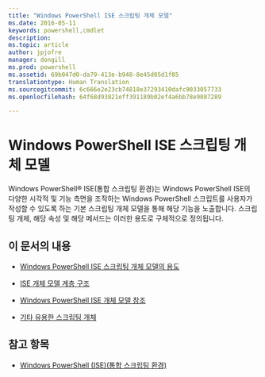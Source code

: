 ```yaml
---
title: "Windows PowerShell ISE 스크립팅 개체 모델"
ms.date: 2016-05-11
keywords: powershell,cmdlet
description: 
ms.topic: article
author: jpjofre
manager: dongill
ms.prod: powershell
ms.assetid: 69b047d0-da79-413e-b948-8e45d05d1f85
translationtype: Human Translation
ms.sourcegitcommit: 6c666e2e23cb74818e37293410dafc9033057733
ms.openlocfilehash: 64f68d93821eff391189b02ef4a6bb78e9087289

---
```


# Windows PowerShell ISE 스크립팅 개체 모델
  Windows PowerShell® ISE(통합 스크립팅 환경)는 Windows PowerShell ISE의 다양한 시각적 및 기능 측면을 조작하는 Windows PowerShell 스크립트를 사용자가 작성할 수 있도록 하는 기본 스크립팅 개체 모델을 통해 해당 기능을 노출합니다. 스크립팅 개체, 해당 속성 및 해당 메서드는 이러한 용도로 구체적으로 정의됩니다.

## 이 문서의 내용

-   [Windows PowerShell ISE 스크립팅 개체 모델의 용도](Purpose-of-the-Windows-PowerShell-ISE-Scripting-Object-Model.md)

-   [ISE 개체 모델 계층 구조](The-ISE-Object-Model-Hierarchy.md)

-   [Windows PowerShell ISE 개체 모델 참조](Windows-PowerShell-ISE-Object-Model-Reference.md)

-   [기타 유용한 스크립팅 개체](../../getting-started/cookbooks/Other-Useful-Scripting-Objects.md)

## 참고 항목
- [Windows PowerShell &#40;ISE&#41;(통합 스크립팅 환경)](../../getting-started/fundamental/Windows-PowerShell-Integrated-Scripting-Environment--ISE-.md)

  



<!--HONumber=Oct16_HO3-->



